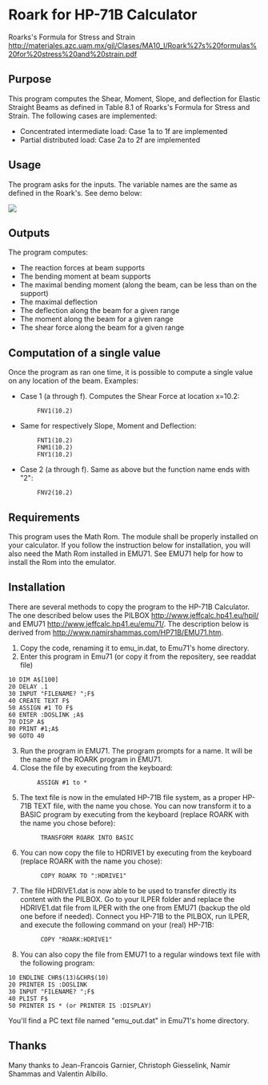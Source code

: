 # Roark for HP-71B Calculator
Roarks's Formula for Stress and Strain
http://materiales.azc.uam.mx/gjl/Clases/MA10_I/Roark%27s%20formulas%20for%20stress%20and%20strain.pdf

## Purpose

This program computes the Shear, Moment, Slope, and deflection for Elastic Straight Beams as defined in Table 8.1 of Roarks's Formula for Stress and Strain.
The following cases are implemented:

* Concentrated intermediate load: Case 1a to 1f are implemented
* Partial distributed load: Case 2a to 2f are implemented

## Usage
The program asks for the inputs. The variable names are the same as defined in the Roark's. See demo below:

![](demo.gif)

## Outputs
The program computes:
- The reaction forces at beam supports
- The bending moment at beam supports
- The maximal bending moment (along the beam, can be less than on the support)
- The maximal deflection
- The deflection along the beam for a given range
- The moment along the beam for a given range
- The shear force along the beam for a given range

## Computation of a single value
Once the program as ran one time, it is possible to compute a single value on any location of the beam.
Examples:
* Case 1 (a through f). Computes the Shear Force at location x=10.2:
 ```bas
         FNV1(10.2)
```      
* Same for respectively Slope, Moment and Deflection:
 ```bas
         FNT1(10.2)
         FNM1(10.2)   
         FNY1(10.2)
```      
* Case 2 (a through f). Same as above but the function name ends with "2":
 ```bas
         FNV2(10.2)
```      

## Requirements
This program uses the Math Rom. The module shall be properly installed on your calculator.
If you follow the instruction below for installation, you will also need the Math Rom installed in EMU71.
See EMU71 help for how to install the Rom into the emulator.

## Installation
There are several methods to copy the program to the HP-71B Calculator.
The one described below uses the PILBOX http://www.jeffcalc.hp41.eu/hpil/ and EMU71 http://www.jeffcalc.hp41.eu/emu71/.
The description below is derived from http://www.namirshammas.com/HP71B/EMU71.htm.

1. Copy the code, renaming it to emu_in.dat, to Emu71's home directory.
2. Enter this program in Emu71 (or copy it from the repositery, see readdat file)
```bas
10 DIM A$[100]
20 DELAY .1
30 INPUT "FILENAME? ";F$
40 CREATE TEXT F$
50 ASSIGN #1 TO F$
60 ENTER :DOSLINK ;A$
70 DISP A$
80 PRINT #1;A$
90 GOTO 40
```
3. Run the program in EMU71. The program prompts for a name. It will be the name of the ROARK program in EMU71.
4. Close the file by executing from the keyboard:
```bas
        ASSIGN #1 to *
```
5. The text file is now in the emulated HP-71B file system, as a proper HP-71B TEXT file, with the name you chose. You can now transform it to a BASIC program by executing from the keyboard (replace ROARK with the name you chose before):
```bas
         TRANSFORM ROARK INTO BASIC
```
6. You can now copy the file to HDRIVE1 by executing from the keyboard (replace ROARK with the name you chose):
```bas
         COPY ROARK TO ":HDRIVE1"
```
7. The file HDRIVE1.dat is now able to be used to transfer directly its content with the PILBOX. Go to your ILPER folder and replace the HDRIVE1.dat file from ILPER with the one from EMU71 (backup the old one before if needed). Connect you HP-71B to the PILBOX, run ILPER, and execute the following command on your (real) HP-71B:
```bas
         COPY "ROARK:HDRIVE1"
```
8. You can also copy the file from EMU71 to a regular windows text file with the following program:
```bas
10 ENDLINE CHR$(13)&CHR$(10)
20 PRINTER IS :DOSLINK
30 INPUT "FILENAME? ";F$
40 PLIST F$
50 PRINTER IS * (or PRINTER IS :DISPLAY)
```
You'll find a PC text file named "emu_out.dat" in Emu71's home directory.
         

## Thanks

Many thanks to Jean-Francois Garnier, Christoph Giesselink, Namir Shammas and Valentin Albillo.
